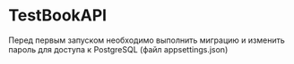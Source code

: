 # TestBookAPI #

Перед первым запуском необходимо выполнить миграцию и изменить пароль для доступа к PostgreSQL (файл appsettings.json)
